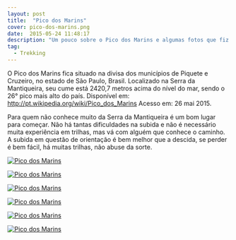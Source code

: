 ```yaml
---
layout: post
title:  "Pico dos Marins"
cover: pico-dos-marins.png
date:  2015-05-24 11:48:17
description: "Um pouco sobre o Pico dos Marins e algumas fotos que fiz lá."
tag:
  - Trekking
---
```


O Pico dos Marins fica situado na divisa dos municípios de Piquete e Cruzeiro, no estado de São Paulo, Brasil. Localizado na Serra da Mantiqueira, seu cume está 2420,7 metros acima do nível do mar, sendo o 26° pico mais alto do país. Disponível em: <a href="http://pt.wikipedia.org/wiki/Pico_dos_Marins" target="_blank">http://pt.wikipedia.org/wiki/Pico_dos_Marins</a> Acesso em: 26 mai 2015.

Para quem não conhece muito da Serra da Mantiqueira é um bom lugar para começar. Não há tantas dificuldades na subida e não é necessário muita experiência em trilhas, mas vá com alguém que conhece o caminho. A subida em questão de orientação é bem melhor que a descida, se perder é bem fácil, há muitas trilhas, não abuse da sorte.



<a data-flickr-embed="true"  href="https://www.flickr.com/photos/jeremiaspereira/17361265054/in/dateposted-public/" title="Pico dos Marins"><img class="img-center img-responsive"  src="https://farm9.staticflickr.com/8763/17361265054_54b389ccc4_c.jpg" alt="Pico dos Marins"></a><script async src="//embedr.flickr.com/assets/client-code.js" charset="utf-8"></script>

<a data-flickr-embed="true"  href="https://www.flickr.com/photos/jeremiaspereira/17360758844/in/dateposted-public/" title="Pico dos Marins"><img class="img-center img-responsive"  src="https://farm6.staticflickr.com/5341/17360758844_d33c0b2c9a_h.jpg"  alt="Pico dos Marins"></a><script async src="//embedr.flickr.com/assets/client-code.js" charset="utf-8"></script>

<a data-flickr-embed="true"  href="https://www.flickr.com/photos/jeremiaspereira/17362818913/in/dateposted-public/" title="Pico dos Marins"><img class="img-center img-responsive"  src="https://farm8.staticflickr.com/7794/17362818913_e9fdd5646d_c.jpg"  alt="Pico dos Marins"></a><script async src="//embedr.flickr.com/assets/client-code.js" charset="utf-8"></script>

<a data-flickr-embed="true"  href="https://www.flickr.com/photos/jeremiaspereira/17184784908/in/dateposted-public/" title="Pico dos Marins"><img class="img-center img-responsive"  src="https://farm8.staticflickr.com/7780/17184784908_b5d0b82679_c.jpg"  alt="Pico dos Marins"></a><script async src="//embedr.flickr.com/assets/client-code.js" charset="utf-8"></script>

<a data-flickr-embed="true"  href="https://www.flickr.com/photos/jeremiaspereira/17370629042/in/dateposted-public/" title="Pico dos Marins"><img class="img-center img-responsive"  src="https://farm8.staticflickr.com/7786/17370629042_07250f3100_c.jpg"  alt="Pico dos Marins"></a><script async src="//embedr.flickr.com/assets/client-code.js" charset="utf-8"></script>

<a data-flickr-embed="true"  href="https://www.flickr.com/photos/jeremiaspereira/17372267131/in/dateposted-public/" title="Pico dos Marins"><img class="img-center img-responsive" src="https://farm9.staticflickr.com/8749/17372267131_07af08e206_c.jpg" alt="Pico dos Marins"></a><script async src="//embedr.flickr.com/assets/client-code.js" charset="utf-8"></script>
